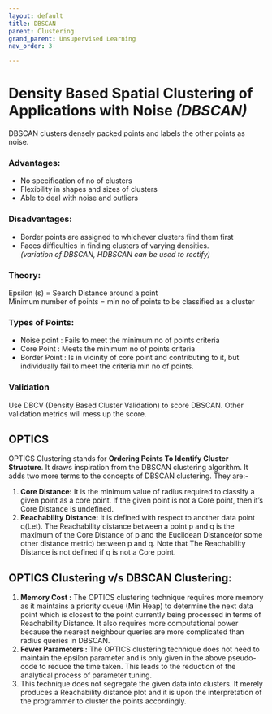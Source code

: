 ```yaml
---
layout: default
title: DBSCAN
parent: Clustering
grand_parent: Unsupervised Learning
nav_order: 3

---
```

# Density Based Spatial Clustering of Applications with Noise _(DBSCAN)_ 

 DBSCAN clusters densely packed points and labels the other points as noise. 

### Advantages:

* No specification of no of clusters
* Flexibility in shapes and sizes of clusters
* Able to deal with noise and outliers

### Disadvantages:

* Border points are assigned to whichever clusters find them first
* Faces difficulties in finding clusters of varying densities.   
  _(variation of DBSCAN, HDBSCAN can be used to rectify)_

### Theory:

Epsilon (ε) = Search Distance around a point  
Minimum number of points = min no of points to be classified as a cluster

### Types of Points:

* Noise point : Fails to meet the minimum no of points criteria
* Core Point : Meets the minimum no of points criteria
* Border Point : Is in vicinity of core point and contributing to it, but individually fail to meet the criteria min no of points.

### Validation

Use DBCV (Density Based Cluster Validation) to score DBSCAN. Other validation metrics will mess up the score.

## OPTICS

OPTICS Clustering stands for **Ordering Points To Identify Cluster Structure**. It draws inspiration from the DBSCAN clustering algorithm. It adds two more terms to the concepts of DBSCAN clustering. They are:-

1. **Core Distance:** It is the minimum value of radius required to classify a given point as a core point. If the given point is not a Core point, then it’s Core Distance is undefined.
2. **Reachability Distance:** It is defined with respect to another data point q(Let). The Reachability distance between a point p and q is the maximum of the Core Distance of p and the Euclidean Distance(or some other distance metric) between p and q. Note that The Reachability Distance is not defined if q is not a Core point.

## OPTICS Clustering v/s DBSCAN Clustering:

1. **Memory Cost :** The OPTICS clustering technique requires more memory as it maintains a priority queue (Min Heap) to determine the next data point which is closest to the point currently being processed in terms of Reachability Distance. It also requires more computational power because the nearest neighbour queries are more complicated than radius queries in DBSCAN.
2. **Fewer Parameters :** The OPTICS clustering technique does not need to maintain the epsilon parameter and is only given in the above pseudo-code to reduce the time taken. This leads to the reduction of the analytical process of parameter tuning.
3. This technique does not segregate the given data into clusters. It merely produces a Reachability distance plot and it is upon the interpretation of the programmer to cluster the points accordingly.